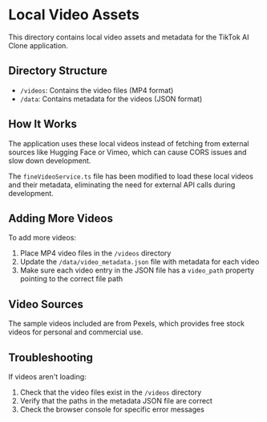 # Local Video Assets

This directory contains local video assets and metadata for the TikTok AI Clone application.

## Directory Structure

- `/videos`: Contains the video files (MP4 format)
- `/data`: Contains metadata for the videos (JSON format)

## How It Works

The application uses these local videos instead of fetching from external sources like Hugging Face or Vimeo, which can cause CORS issues and slow down development.

The `fineVideoService.ts` file has been modified to load these local videos and their metadata, eliminating the need for external API calls during development.

## Adding More Videos

To add more videos:

1. Place MP4 video files in the `/videos` directory
2. Update the `/data/video_metadata.json` file with metadata for each video
3. Make sure each video entry in the JSON file has a `video_path` property pointing to the correct file path

## Video Sources

The sample videos included are from Pexels, which provides free stock videos for personal and commercial use.

## Troubleshooting

If videos aren't loading:

1. Check that the video files exist in the `/videos` directory
2. Verify that the paths in the metadata JSON file are correct
3. Check the browser console for specific error messages 